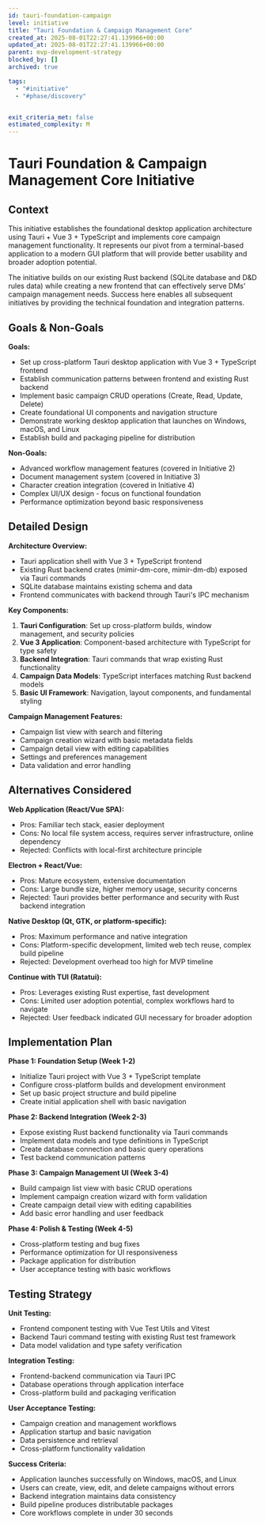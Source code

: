 ```yaml
---
id: tauri-foundation-campaign
level: initiative
title: "Tauri Foundation & Campaign Management Core"
created_at: 2025-08-01T22:27:41.139966+00:00
updated_at: 2025-08-01T22:27:41.139966+00:00
parent: mvp-development-strategy
blocked_by: []
archived: true

tags:
  - "#initiative"
  - "#phase/discovery"


exit_criteria_met: false
estimated_complexity: M
---
```


# Tauri Foundation & Campaign Management Core Initiative

## Context

This initiative establishes the foundational desktop application architecture using Tauri + Vue 3 + TypeScript and implements core campaign management functionality. It represents our pivot from a terminal-based application to a modern GUI platform that will provide better usability and broader adoption potential.

The initiative builds on our existing Rust backend (SQLite database and D&D rules data) while creating a new frontend that can effectively serve DMs' campaign management needs. Success here enables all subsequent initiatives by providing the technical foundation and integration patterns.

## Goals & Non-Goals

**Goals:**
- Set up cross-platform Tauri desktop application with Vue 3 + TypeScript frontend
- Establish communication patterns between frontend and existing Rust backend
- Implement basic campaign CRUD operations (Create, Read, Update, Delete)
- Create foundational UI components and navigation structure
- Demonstrate working desktop application that launches on Windows, macOS, and Linux
- Establish build and packaging pipeline for distribution

**Non-Goals:**
- Advanced workflow management features (covered in Initiative 2)
- Document management system (covered in Initiative 3)
- Character creation integration (covered in Initiative 4)
- Complex UI/UX design - focus on functional foundation
- Performance optimization beyond basic responsiveness

## Detailed Design

**Architecture Overview:**
- Tauri application shell with Vue 3 + TypeScript frontend
- Existing Rust backend crates (mimir-dm-core, mimir-dm-db) exposed via Tauri commands
- SQLite database maintains existing schema and data
- Frontend communicates with backend through Tauri's IPC mechanism

**Key Components:**
1. **Tauri Configuration**: Set up cross-platform builds, window management, and security policies
2. **Vue 3 Application**: Component-based architecture with TypeScript for type safety
3. **Backend Integration**: Tauri commands that wrap existing Rust functionality
4. **Campaign Data Models**: TypeScript interfaces matching Rust backend models
5. **Basic UI Framework**: Navigation, layout components, and fundamental styling

**Campaign Management Features:**
- Campaign list view with search and filtering
- Campaign creation wizard with basic metadata fields
- Campaign detail view with editing capabilities
- Settings and preferences management
- Data validation and error handling

## Alternatives Considered

**Web Application (React/Vue SPA):**
- Pros: Familiar tech stack, easier deployment
- Cons: No local file system access, requires server infrastructure, online dependency
- Rejected: Conflicts with local-first architecture principle

**Electron + React/Vue:**
- Pros: Mature ecosystem, extensive documentation
- Cons: Large bundle size, higher memory usage, security concerns
- Rejected: Tauri provides better performance and security with Rust backend integration

**Native Desktop (Qt, GTK, or platform-specific):**
- Pros: Maximum performance and native integration
- Cons: Platform-specific development, limited web tech reuse, complex build pipeline
- Rejected: Development overhead too high for MVP timeline

**Continue with TUI (Ratatui):**
- Pros: Leverages existing Rust expertise, fast development
- Cons: Limited user adoption potential, complex workflows hard to navigate
- Rejected: User feedback indicated GUI necessary for broader adoption

## Implementation Plan

**Phase 1: Foundation Setup (Week 1-2)**
- Initialize Tauri project with Vue 3 + TypeScript template
- Configure cross-platform builds and development environment
- Set up basic project structure and build pipeline
- Create initial application shell with basic navigation

**Phase 2: Backend Integration (Week 2-3)**  
- Expose existing Rust backend functionality via Tauri commands
- Implement data models and type definitions in TypeScript
- Create database connection and basic query operations
- Test backend communication patterns

**Phase 3: Campaign Management UI (Week 3-4)**
- Build campaign list view with basic CRUD operations
- Implement campaign creation wizard with form validation
- Create campaign detail view with editing capabilities
- Add basic error handling and user feedback

**Phase 4: Polish & Testing (Week 4-5)**
- Cross-platform testing and bug fixes
- Performance optimization for UI responsiveness  
- Package application for distribution
- User acceptance testing with basic workflows

## Testing Strategy

**Unit Testing:**
- Frontend component testing with Vue Test Utils and Vitest
- Backend Tauri command testing with existing Rust test framework
- Data model validation and type safety verification

**Integration Testing:**
- Frontend-backend communication via Tauri IPC
- Database operations through application interface
- Cross-platform build and packaging verification

**User Acceptance Testing:**
- Campaign creation and management workflows
- Application startup and basic navigation
- Data persistence and retrieval
- Cross-platform functionality validation

**Success Criteria:**
- Application launches successfully on Windows, macOS, and Linux
- Users can create, view, edit, and delete campaigns without errors
- Backend integration maintains data consistency
- Build pipeline produces distributable packages
- Core workflows complete in under 30 seconds